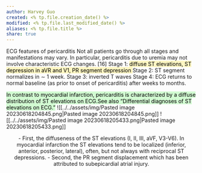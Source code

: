 ```yaml
---
author: Harvey Guo
created: <% tp.file.creation_date() %>
modified: <% tp.file.last_modified_date() %>
aliases: <% tp.file.title %>
share: true
---
```


ECG features of pericarditis
Not all patients go through all stages and manifestations may vary. In particular, pericarditis due to uremia may not involve characteristic ECG changes. [16]
Stage 1: <mark style="background: #FFF3A3A6;">diffuse ST elevations, ST depression in aVR and V1, PR segment depression </mark>
Stage 2: ST segment normalizes in ∼ 1 week.
Stage 3: inverted T waves
Stage 4: ECG returns to normal baseline (as prior to onset of pericarditis) after weeks to months.

<mark style="background: #BBFABBA6;">In contrast to myocardial infarction, pericarditis is characterized by a diffuse distribution of ST elevations on ECG.See also “Differential diagnoses of ST elevations on ECG.”</mark>
![[../../assets/img/Pasted image 20230618204845.png|Pasted image 20230618204845.png]]
![[../../assets/img/Pasted image 20230618205433.png|Pasted image 20230618205433.png]]
<center>
- First, the diffuseness of the ST elevations (I, II, III, aVF, V3-V6). In myocardial infarction the ST elevations tend to be localized (inferior, anterior, posterior, lateral), often, but not always with reciprocal ST depressions.
- Second, the PR segment displacement which has been attributed to subepicardial atrial injury.
</center>